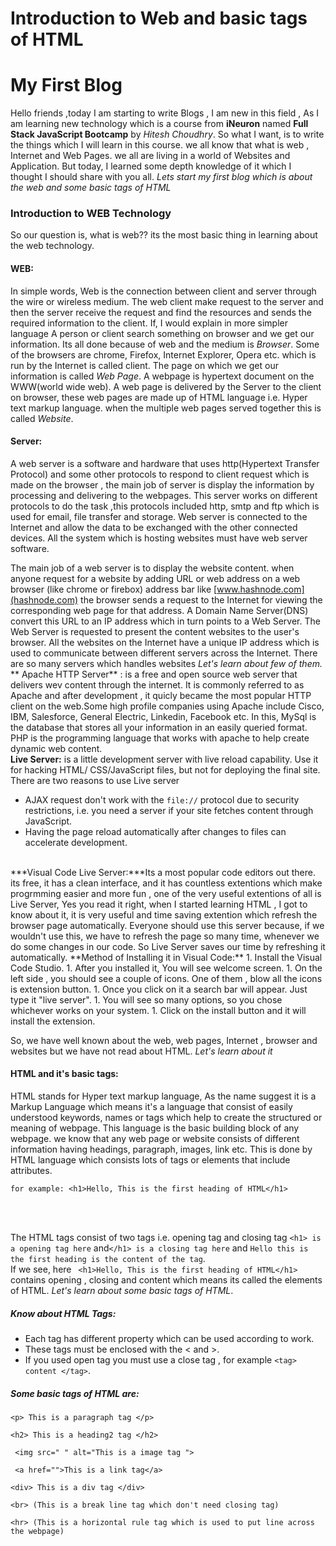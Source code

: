 # Introduction to Web and basic tags of HTML

  # My First Blog
   Hello friends ,today I am starting to write Blogs , I am new in this field , As I am learning new technology which is a course from **iNeuron** named **Full Stack JavaScript Bootcamp** by *Hitesh Choudhry*. 
So what I want, is to write the things which I will learn in this course. we all know that what is web , Internet and Web Pages. we all are living in a world of Websites and Application. But today, I learned some depth knowledge of it which I thought I should share with you all. *Lets start my first blog which is about the web and some basic tags of HTML*

### Introduction to WEB Technology
So our question is, what is web?? its the most basic thing in learning  about the web technology.
#### WEB: 
   In simple words, Web is the connection between client and server through the wire or wireless medium. The web client make request to the server and then the server receive the request and find the resources and sends the required information to the client. If, I would explain in more simpler language A person or client search something on browser and we get our information. Its all done because of web and the medium is *Browser*.  Some of the browsers are chrome, Firefox, Internet Explorer, Opera etc. which is run by the Internet is called client. The page on which we get our information is called *Web Page*. 
    A webpage is hypertext document on the WWW(world wide web). A web page is delivered by the Server to the client on browser, these web pages are made up of HTML language i.e. Hyper text markup language. when the multiple web pages served together this is called *Website*.

#### Server: 
  A web server is a software and hardware that uses http(Hypertext Transfer Protocol) and some other protocols to respond to client request which is made on the browser , the  main job of server is display the information by processing and delivering to the webpages.
    This server works on different protocols to do the task ,this protocols included http, smtp and ftp which is used for email, file transfer and storage.
Web server is connected to the Internet and allow the data to be exchanged with the other connected devices. All the system which is hosting websites must have web server software.

The main job of a web server is to display the website content. when anyone request for a website by adding URL or web address on a web browser (like chrome or firebox)  address bar like  [www.hashnode.com](hashnode.com) the browser sends a request to the Internet for viewing the corresponding web page for that address. A Domain Name Server(DNS) convert this URL to an IP address which in turn points to a Web Server. The Web Server is requested to present the content websites to the user's browser. All the websites on the Internet have a unique IP address which is used to communicate between different servers across the Internet. There are so many servers which handles websites *Let's learn about few of them.*
<br>
** Apache HTTP Server** : is a free and open source web server that delivers wev content through the internet. It is commonly referred to as Apache and after development , it quicly became the most popular HTTP client on the web.Some high profile companies using Apache include Cisco, IBM, Salesforce, General Electric, Linkedin, Facebook etc.
    In this, MySql is the database that stores all your information in an easily queried format. PHP is the programming language that works with apache to help create dynamic web content.
<br>
 **Live Server:** is a little development server with live reload capability. Use it for hacking HTML/ CSS/JavaScript files, but not for deploying the final site.
There are two reasons to use Live server
 - AJAX request don't work with the ``` file:// ``` protocol due to security restrictions, i.e. you need a server if your site fetches content through JavaScript.
 - Having the page reload automatically after changes to files can accelerate development.
<br>
***Visual Code Live Server:***Its a most popular code editors out there. its free, it has a clean interface, and it has countless extentions which make progrmming easier and more fun , one of the very useful extentions of all is Live Server, Yes you read it right, when I started learning HTML , I got to know about it, it is very useful and time saving extention which refresh the browser page automatically.
Everyone should use this server because, if we wouldn't use this, we have to refresh the page so many time, whenever we do some changes in our code. So Live Server saves our time by refreshing it automatically.
**Method of Installing it in Visual Code:**
1. Install the Visual Code Studio.
1. After you installed it, You will see welcome screen.
1. On the left side , you should see a couple of icons. One of them , blow all the icons is extension button.
1. Once you click on it a search bar will appear. Just type it "live server".
1. You will see so many options, so you chose whichever works on your system.
1. Click on the install button and it will install the extension. 





 











 











So, we have well known about the web, web pages, Internet , browser and websites but we have not read about HTML. *Let's learn about it*

#### HTML and it's basic tags:
 HTML stands for Hyper text markup language, As the name suggest it is a Markup Language which means it's a language that consist of easily understood keywords, names or tags which help to create the structured or meaning of webpage. This language is the basic building block of any webpage.
 we know that any web page or website consists of different information having headings, paragraph, images, link etc. This is done by HTML language which consists lots of tags or elements that include attributes.
</br>
   


```
for example: <h1>Hello, This is the first heading of HTML</h1>
```


<br>
<br>

The HTML tags consist of two tags i.e. opening tag and closing tag `<h1> is a opening tag here` and`</h1> is a closing tag here` and `Hello this is the first heading is the content of the tag`. 
<br>
If we see, here ` <h1>Hello, This is the first heading of HTML</h1>` contains opening , closing and content which means its called the elements of HTML. *Let's learn about some basic tags of HTML*.

##### **Know about HTML Tags:**
- Each tag has different property which can be used according to work.
- These tags must be enclosed with the < and >.
- If you used open tag you must use a close tag , for example `<tag> content </tag>`.

 ##### **Some basic tags of HTML are:**

 
```
<p> This is a paragraph tag </p>

<h2> This is a heading2 tag </h2>

 <img src=" " alt="This is a image tag ">

 <a href="">This is a link tag</a>

<div> This is a div tag </div>

<br> (This is a break line tag which don't need closing tag)

<hr> (This is a horizontal rule tag which is used to put line across the webpage)
``` 















 



 





